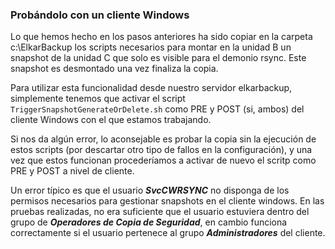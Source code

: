 ### Probándolo con un cliente Windows

Lo que hemos hecho en los pasos anteriores ha sido copiar en la carpeta c:\ElkarBackup los scripts necesarios para montar en la unidad B un snapshot de la unidad C que solo es visible para el demonio rsync. Este snapshot es desmontado una vez finaliza la copia.

Para utilizar esta funcionalidad desde nuestro servidor elkarbackup, simplemente tenemos que  activar el script `TriggerSnapshotGenerateOrDelete.sh` como PRE y POST (si, ambos) del cliente Windows con el que estamos trabajando.

Si nos da algún error, lo aconsejable es probar la copia sin la ejecución de estos scripts (por descartar otro tipo de fallos en la configuración), y una vez que estos funcionan procederíamos a activar de nuevo el scritp como PRE y POST a nivel de cliente.

Un error típico es que el usuario ***SvcCWRSYNC*** no disponga de los permisos necesarios para gestionar snapshots en el cliente windows. En las pruebas realizadas, no era suficiente que el usuario estuviera dentro del grupo de ***Operadores de Copia de Seguridad***, en cambio funciona correctamente si el usuario pertenece al grupo ***Administradores*** del cliente.
